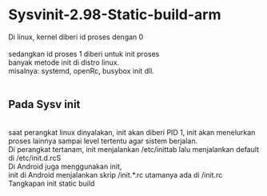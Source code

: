 # Sysvinit-2.98-Static-build-arm
Di linux, kernel diberi id proses dengan 0<br/><br/>sedangkan id proses 1 diberi untuk init proses<br/>banyak metode init di distro linux.<br/>misalnya: systemd, openRc, busybox init dll.<br/><br/><h2>Pada Sysv init</h2><br/>saat perangkat linux dinyalakan, init akan diberi PID 1, init akan menelurkan proses lainnya sampai level tertentu agar sistem berjalan.<br/>Di perangkat tertanam, init menjalankan /etc/inittab lalu menjalankan default di /etc/init.d.rcS<br/>Di Android juga menggunakan init,<br/>init di Android menjalankan skrip /init.*.rc utamanya ada di /init.rc<br/>Tangkapan init static build
